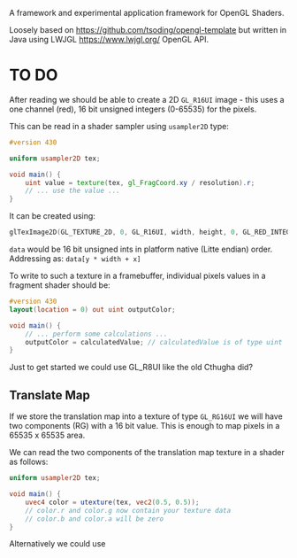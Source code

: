A framework and experimental application framework for OpenGL Shaders.

Loosely based on https://github.com/tsoding/opengl-template but written
in Java using LWJGL https://www.lwjgl.org/ OpenGL API.


# TO DO

After reading we should be able to create a 2D `GL_R16UI` image - this uses a one channel (red), 16 bit
unsigned integers (0-65535) for the pixels. 

This can be read in a shader sampler using `usampler2D` type:

```glsl
#version 430

uniform usampler2D tex;

void main() {
    uint value = texture(tex, gl_FragCoord.xy / resolution).r;
    // ... use the value ...
}
```

It can be created using:

```c
glTexImage2D(GL_TEXTURE_2D, 0, GL_R16UI, width, height, 0, GL_RED_INTEGER, GL_UNSIGNED_SHORT, data);
```

`data` would be 16 bit unsigned ints in platform native (Litte endian) order. Addressing as: `data[y * width + x]`

To write to such a texture in a framebuffer, individual pixels values in a fragment shader should be:
```glsl
#version 430
layout(location = 0) out uint outputColor;

void main() {
    // ... perform some calculations ...
    outputColor = calculatedValue; // calculatedValue is of type uint
}
```

Just to get started we could use GL_R8UI like the old Cthugha did?

## Translate Map

If we store the translation map into a texture of type `GL_RG16UI` we will have
two components (RG) with a 16 bit value. This is enough to map pixels in a 65535 x 65535 
area.

We can read the two components of the translation map texture in a shader as follows:

```glsl
uniform usampler2D tex;

void main() {
    uvec4 color = utexture(tex, vec2(0.5, 0.5));
    // color.r and color.g now contain your texture data
    // color.b and color.a will be zero
}

```
Alternatively we could use 
